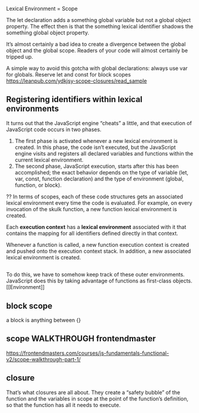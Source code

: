 Lexical Environment = Scope

The let declaration adds a something global variable but not a global object property. The effect then is that the something lexical identifier shadows the something global object property.

It’s almost certainly a bad idea to create a divergence between the global object and the global scope. Readers of your code will almost certainly be tripped up.

A simple way to avoid this gotcha with global declarations: always use var for globals. Reserve let and const for block scopes
https://leanpub.com/ydkjsy-scope-closures/read_sample

## Registering identifiers within lexical environments

It turns out that the JavaScript engine “cheats” a little, and that execution of JavaScript code occurs in two phases.

1. The first phase is activated whenever a new lexical environment is created. In this phase, the code isn’t executed, but the JavaScript engine visits and registers all declared variables and functions within the current lexical environment.
2. The second phase, JavaScript execution, starts after this has been accomplished; the exact behavior depends on the type of variable (let, var, const, function declaration) and the type of environment (global, function, or block).

??
In terms of scopes, each of these code structures gets an associated lexical environment every time the code is evaluated. For example, on every invocation of the skulk function, a new function lexical environment is created.

Each **execution context** has a **lexical environment** associated with it that contains the mapping for all identifiers defined directly in that context.

Whenever a function is called, a new function execution context is created and pushed onto the execution context stack. In addition, a new associated lexical environment is created.

##

To do this, we have to somehow keep track of these outer environments. JavaScript does this
by taking advantage of functions as first-class objects. [[Environment]]

## block scope

a block is anything between {}

## scope WALKTHROUGH frontendmaster

https://frontendmasters.com/courses/js-fundamentals-functional-v2/scope-walkthrough-part-1/

## closure

That’s what closures are all about. They create a “safety bubble” of the function and the variables in scope at the point of the function’s definition,
so that the function has all it needs to execute.
